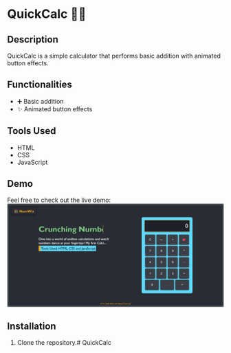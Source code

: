 # QuickCalc 🧮✨

## Description

QuickCalc is a simple calculator that performs basic addition with animated button effects.

## Functionalities

- ➕ Basic addition
- ✨ Animated button effects

## Tools Used

- HTML
- CSS
- JavaScript

## Demo

Feel free to check out the live demo:
![alt text](image.png)

## Installation

1. Clone the repository.#   Q u i c k C a l c 
 
 